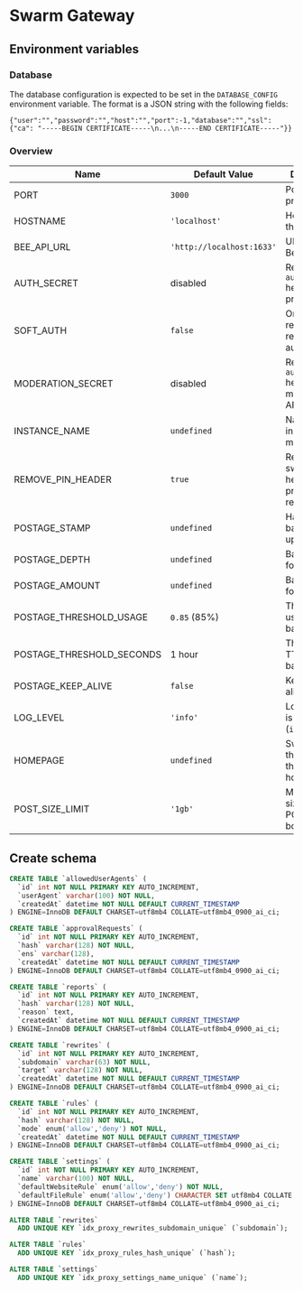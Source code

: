 # Swarm Gateway

## Environment variables

### Database

The database configuration is expected to be set in the `DATABASE_CONFIG` environment variable. The format is a JSON string with the following fields:

```
{"user":"","password":"","host":"","port":-1,"database":"","ssl":{"ca": "-----BEGIN CERTIFICATE-----\n...\n-----END CERTIFICATE-----"}}
```

### Overview

| Name                      | Default Value             | Description                                       |
| ------------------------- | ------------------------- | ------------------------------------------------- |
| PORT                      | `3000`                    | Port of the proxy                                 |
| HOSTNAME                  | `'localhost'`             | Hostname of the proxy                             |
| BEE_API_URL               | `'http://localhost:1633'` | URL of the Bee node API                           |
| AUTH_SECRET               | disabled                  | Require `authorization` header for proxy API      |
| SOFT_AUTH                 | `false`                   | Only POST requests require authentication         |
| MODERATION_SECRET         | disabled                  | Require `authorization` header for moderation API |
| INSTANCE_NAME             | `undefined`               | Name of the instance to match rules.              |
| REMOVE_PIN_HEADER         | `true`                    | Removes swarm-pin header on all proxy requests.   |
| POSTAGE_STAMP             | `undefined`               | Hardcoded batch ID for uploads.                   |
| POSTAGE_DEPTH             | `undefined`               | Batch depth for autobuy.                          |
| POSTAGE_AMOUNT            | `undefined`               | Batch amount for autobuy.                         |
| POSTAGE_THRESHOLD_USAGE   | `0.85` (85%)              | Threshold for usage of batches                    |
| POSTAGE_THRESHOLD_SECONDS | 1 hour                    | Threshold for TTL of batches                      |
| POSTAGE_KEEP_ALIVE        | `false`                   | Keep batches alive.                               |
| LOG_LEVEL                 | `'info'`                  | Log level that is outputted (`info`, `debug`)     |
| HOMEPAGE                  | `undefined`               | Swarm hash that loads as the homepage             |
| POST_SIZE_LIMIT           | `'1gb'`                   | Maximum size of the POST request body.            |

## Create schema

```sql
CREATE TABLE `allowedUserAgents` (
  `id` int NOT NULL PRIMARY KEY AUTO_INCREMENT,
  `userAgent` varchar(100) NOT NULL,
  `createdAt` datetime NOT NULL DEFAULT CURRENT_TIMESTAMP
) ENGINE=InnoDB DEFAULT CHARSET=utf8mb4 COLLATE=utf8mb4_0900_ai_ci;

CREATE TABLE `approvalRequests` (
  `id` int NOT NULL PRIMARY KEY AUTO_INCREMENT,
  `hash` varchar(128) NOT NULL,
  `ens` varchar(128),
  `createdAt` datetime NOT NULL DEFAULT CURRENT_TIMESTAMP
) ENGINE=InnoDB DEFAULT CHARSET=utf8mb4 COLLATE=utf8mb4_0900_ai_ci;

CREATE TABLE `reports` (
  `id` int NOT NULL PRIMARY KEY AUTO_INCREMENT,
  `hash` varchar(128) NOT NULL,
  `reason` text,
  `createdAt` datetime NOT NULL DEFAULT CURRENT_TIMESTAMP
) ENGINE=InnoDB DEFAULT CHARSET=utf8mb4 COLLATE=utf8mb4_0900_ai_ci;

CREATE TABLE `rewrites` (
  `id` int NOT NULL PRIMARY KEY AUTO_INCREMENT,
  `subdomain` varchar(63) NOT NULL,
  `target` varchar(128) NOT NULL,
  `createdAt` datetime NOT NULL DEFAULT CURRENT_TIMESTAMP
) ENGINE=InnoDB DEFAULT CHARSET=utf8mb4 COLLATE=utf8mb4_0900_ai_ci;

CREATE TABLE `rules` (
  `id` int NOT NULL PRIMARY KEY AUTO_INCREMENT,
  `hash` varchar(128) NOT NULL,
  `mode` enum('allow','deny') NOT NULL,
  `createdAt` datetime NOT NULL DEFAULT CURRENT_TIMESTAMP
) ENGINE=InnoDB DEFAULT CHARSET=utf8mb4 COLLATE=utf8mb4_0900_ai_ci;

CREATE TABLE `settings` (
  `id` int NOT NULL PRIMARY KEY AUTO_INCREMENT,
  `name` varchar(100) NOT NULL,
  `defaultWebsiteRule` enum('allow','deny') NOT NULL,
  `defaultFileRule` enum('allow','deny') CHARACTER SET utf8mb4 COLLATE utf8mb4_0900_ai_ci NOT NULL
) ENGINE=InnoDB DEFAULT CHARSET=utf8mb4 COLLATE=utf8mb4_0900_ai_ci;

ALTER TABLE `rewrites`
  ADD UNIQUE KEY `idx_proxy_rewrites_subdomain_unique` (`subdomain`);

ALTER TABLE `rules`
  ADD UNIQUE KEY `idx_proxy_rules_hash_unique` (`hash`);

ALTER TABLE `settings`
  ADD UNIQUE KEY `idx_proxy_settings_name_unique` (`name`);
```
